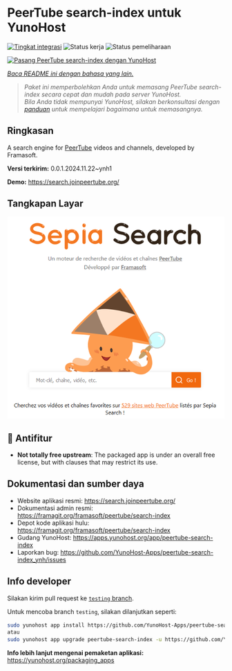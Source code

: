 <!--
N.B.: README ini dibuat secara otomatis oleh <https://github.com/YunoHost/apps/tree/master/tools/readme_generator>
Ini TIDAK boleh diedit dengan tangan.
-->

# PeerTube search-index untuk YunoHost

[![Tingkat integrasi](https://apps.yunohost.org/badge/integration/peertube-search-index)](https://ci-apps.yunohost.org/ci/apps/peertube-search-index/)
![Status kerja](https://apps.yunohost.org/badge/state/peertube-search-index)
![Status pemeliharaan](https://apps.yunohost.org/badge/maintained/peertube-search-index)

[![Pasang PeerTube search-index dengan YunoHost](https://install-app.yunohost.org/install-with-yunohost.svg)](https://install-app.yunohost.org/?app=peertube-search-index)

*[Baca README ini dengan bahasa yang lain.](./ALL_README.md)*

> *Paket ini memperbolehkan Anda untuk memasang PeerTube search-index secara cepat dan mudah pada server YunoHost.*  
> *Bila Anda tidak mempunyai YunoHost, silakan berkonsultasi dengan [panduan](https://yunohost.org/install) untuk mempelajari bagaimana untuk memasangnya.*

## Ringkasan

A search engine for [PeerTube](https://joinpeertube.org/) videos and channels, developed by Framasoft.


**Versi terkirim:** 0.0.1.2024.11.22~ynh1

**Demo:** <https://search.joinpeertube.org/>

## Tangkapan Layar

![Tangkapan Layar pada PeerTube search-index](./doc/screenshots/sepia-search-screenshot.png)

## :red_circle: Antifitur

- **Not totally free upstream**: The packaged app is under an overall free license, but with clauses that may restrict its use.

## Dokumentasi dan sumber daya

- Website aplikasi resmi: <https://search.joinpeertube.org/>
- Dokumentasi admin resmi: <https://framagit.org/framasoft/peertube/search-index>
- Depot kode aplikasi hulu: <https://framagit.org/framasoft/peertube/search-index>
- Gudang YunoHost: <https://apps.yunohost.org/app/peertube-search-index>
- Laporkan bug: <https://github.com/YunoHost-Apps/peertube-search-index_ynh/issues>

## Info developer

Silakan kirim pull request ke [`testing` branch](https://github.com/YunoHost-Apps/peertube-search-index_ynh/tree/testing).

Untuk mencoba branch `testing`, silakan dilanjutkan seperti:

```bash
sudo yunohost app install https://github.com/YunoHost-Apps/peertube-search-index_ynh/tree/testing --debug
atau
sudo yunohost app upgrade peertube-search-index -u https://github.com/YunoHost-Apps/peertube-search-index_ynh/tree/testing --debug
```

**Info lebih lanjut mengenai pemaketan aplikasi:** <https://yunohost.org/packaging_apps>

